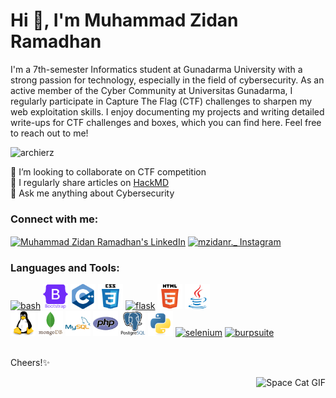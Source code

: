 <h1 align="left">Hi 👋, I'm Muhammad Zidan Ramadhan</h1>
<p align="left">I'm a 7th-semester Informatics student at Gunadarma University with a strong passion for technology, especially in the field of cybersecurity. As an active member of the Cyber Community at Universitas Gunadarma, I regularly participate in Capture The Flag (CTF) challenges to sharpen my web exploitation skills. I enjoy documenting my projects and writing detailed write-ups for CTF challenges and boxes, which you can find here. Feel free to reach out to me!</p>

<p align="left">
  <img src="https://komarev.com/ghpvc/?username=archierz&label=Profile%20views&color=0e75b6&style=flat" alt="archierz" />
</p>

👯 I’m looking to collaborate on CTF competition <br>
📝 I regularly share articles on [HackMD](https://hackmd.io/@archie-) <br>
💬 Ask me anything about Cybersecurity <br>

<h3 align="left">Connect with me:</h3>
<p align="left">
  <a href="https://www.linkedin.com/in/muhammad-zidan-ramadhan-b9aa24205/"><img align="center" src="https://raw.githubusercontent.com/rahuldkjain/github-profile-readme-generator/master/src/images/icons/Social/linked-in-alt.svg" alt="Muhammad Zidan Ramadhan's LinkedIn" height="30" width="40" /></a>
  <a href="https://instagram.com/mzidanr._"><img align="center" src="https://raw.githubusercontent.com/rahuldkjain/github-profile-readme-generator/master/src/images/icons/Social/instagram.svg" alt="mzidanr._ Instagram" height="30" width="40" /></a>
</p>

<h3 align="left">Languages and Tools:</h3>
<p align="left">
  <a href="https://www.gnu.org/software/bash/"><img src="https://www.vectorlogo.zone/logos/gnu_bash/gnu_bash-icon.svg" alt="bash" width="40" height="40"/></a> 
  <a href="https://getbootstrap.com"><img src="https://raw.githubusercontent.com/devicons/devicon/master/icons/bootstrap/bootstrap-plain-wordmark.svg" alt="bootstrap" width="40" height="40"/></a> 
  <a href="https://www.w3schools.com/cpp/"><img src="https://raw.githubusercontent.com/devicons/devicon/master/icons/cplusplus/cplusplus-original.svg" alt="cplusplus" width="40" height="40"/></a> 
  <a href="https://www.w3schools.com/css/"><img src="https://raw.githubusercontent.com/devicons/devicon/master/icons/css3/css3-original-wordmark.svg" alt="css3" width="40" height="40"/></a> 
  <a href="https://flask.palletsprojects.com/"><img src="https://www.vectorlogo.zone/logos/pocoo_flask/pocoo_flask-icon.svg" alt="flask" width="40" height="40"/></a> 
  <a href="https://www.w3.org/html/"><img src="https://raw.githubusercontent.com/devicons/devicon/master/icons/html5/html5-original-wordmark.svg" alt="html5" width="40" height="40"/></a> 
  <a href="https://www.java.com"><img src="https://raw.githubusercontent.com/devicons/devicon/master/icons/java/java-original.svg" alt="java" width="40" height="40"/></a> <br>
  <a href="https://www.linux.org/"><img src="https://raw.githubusercontent.com/devicons/devicon/master/icons/linux/linux-original.svg" alt="linux" width="40" height="40"/></a> 
  <a href="https://www.mongodb.com/"><img src="https://raw.githubusercontent.com/devicons/devicon/master/icons/mongodb/mongodb-original-wordmark.svg" alt="mongodb" width="40" height="40"/></a> 
  <a href="https://www.mysql.com/"><img src="https://raw.githubusercontent.com/devicons/devicon/master/icons/mysql/mysql-original-wordmark.svg" alt="mysql" width="40" height="40"/></a> 
  <a href="https://www.php.net"><img src="https://raw.githubusercontent.com/devicons/devicon/master/icons/php/php-original.svg" alt="php" width="40" height="40"/></a> 
  <a href="https://www.postgresql.org"><img src="https://raw.githubusercontent.com/devicons/devicon/master/icons/postgresql/postgresql-original-wordmark.svg" alt="postgresql" width="40" height="40"/></a> 
  <a href="https://www.python.org"><img src="https://raw.githubusercontent.com/devicons/devicon/master/icons/python/python-original.svg" alt="python" width="40" height="40"/></a> 
  <a href="https://www.selenium.dev"><img src="https://raw.githubusercontent.com/detain/svg-logos/780f25886640cef088af994181646db2f6b1a3f8/svg/selenium-logo.svg" alt="selenium" width="40" height="40"/></a> 
  <a href="https://portswigger.net/burp"><img src="https://encrypted-tbn0.gstatic.com/images?q=tbn:ANd9GcSWDsIMwEubnS43MuXjzPzgFVJ1rGtiDFJjwg&s" alt="burpsuite" width="40" height="40"/></a> 
</p>
<br>Cheers!✨
<p align="right">
  <img src="https://media.tenor.com/2roX3uxz_68AAAAM/cat-space.gif" alt="Space Cat GIF" />
</p>
